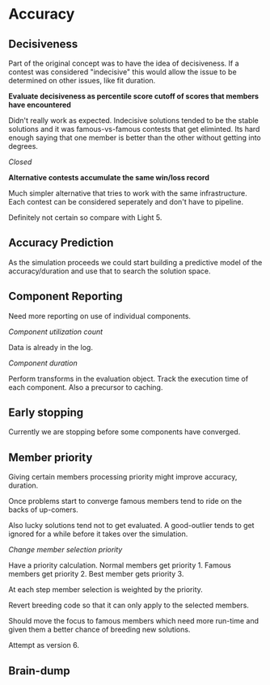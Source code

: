 # Accuracy

## Decisiveness

Part of the original concept was to have the idea of decisiveness. If a contest was considered "indecisive" this would allow the issue
to be determined on other issues, like fit duration.

**Evaluate decisiveness as percentile score cutoff of scores that members have encountered**

Didn't really work as expected. Indecisive solutions tended to be the stable solutions and it was famous-vs-famous contests that get eliminted.
Its hard enough saying that one member is better than the other without getting into degrees.

*Closed*

**Alternative contests accumulate the same win/loss record**

Much simpler alternative that tries to work with the same infrastructure. Each contest can be considered seperately and don't have to pipeline.

Definitely not certain so compare with Light 5.

## Accuracy Prediction

As the simulation proceeds we could start building a predictive model of the accuracy/duration and use that
to search the solution space.

## Component Reporting

Need more reporting on use of individual components.

*Component utilization count*

Data is already in the log.

*Component duration*

Perform transforms in the evaluation object. Track the execution time of each component. Also a precursor to caching.

## Early stopping

Currently we are stopping before some components have converged.

## Member priority

Giving certain members processing priority might improve accuracy, duration.

Once problems start to converge famous members tend to ride on the backs of up-comers.

Also lucky solutions tend not to get evaluated. A good-outlier tends to get ignored for a while before it takes over the simulation.

*Change member selection priority*

Have a priority calculation. Normal members get priority 1. Famous members get priority 2. Best member gets priority 3.

At each step member selection is weighted by the priority.

Revert breeding code so that it can only apply to the selected members.

Should move the focus to famous members which need more run-time and given them a better chance of breeding new solutions.

Attempt as version 6.

## Brain-dump

